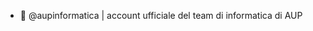 - 👋 @aupinformatica | account ufficiale del team di informatica di AUP

<!---
aupinformatica/aupinformatica is a ✨ special ✨ repository because its `README.md` (this file) appears on your GitHub profile.
You can click the Preview link to take a look at your changes.
--->
